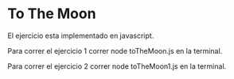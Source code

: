 # To The Moon
El ejercicio esta implementado en javascript.

Para correr el ejercicio 1 correr node toTheMoon.js en la terminal.

Para correr el ejercicio 2 correr node toTheMoon1.js en la terminal.
